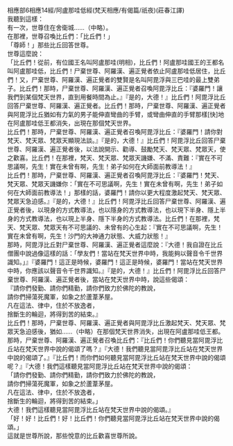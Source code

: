 相應部6相應14經/阿盧那哇低經(梵天相應/有偈篇/祇夜)(莊春江譯)  
我聽到這樣：  
有一次，世尊住在舍衛城……（中略）。  
在那裡，世尊召喚比丘們：「比丘們！」  
「尊師！」那些比丘回答世尊。  
世尊這麼說：  
「比丘們！從前，有位國王名叫阿盧那哇(明相)，比丘們！阿盧那哇國王的王都名叫阿盧那哇低，比丘們！尸棄世尊、阿羅漢、遍正覺者依止阿盧那哇低居住，比丘們！又，尸棄世尊、阿羅漢、遍正覺者的雙賢是名叫阿毘浮與三巴哇的最上雙弟子。比丘們！那時，尸棄世尊、阿羅漢、遍正覺者召喚阿毘浮比丘：『婆羅門！讓我們到某個梵天世界，直到用餐時間為止。』『是的，大德！』比丘們！阿毘浮比丘回答尸棄世尊、阿羅漢、遍正覺者。比丘們！那時，尸棄世尊、阿羅漢、遍正覺者與阿毘浮比丘猶如有力氣的男子能伸直彎曲的手臂，或彎曲伸直的手臂那樣[快]地在阿盧那哇低王都消失，出現在那個梵天世界。  
比丘們！那時，尸棄世尊、阿羅漢、遍正覺者召喚阿毘浮比丘：『婆羅門！請你對梵天、梵天眾、梵眾天顯現法談。』『是的，大德！』比丘們！阿毘浮比丘回答尸棄世尊、阿羅漢、遍正覺者後，以法說開示、勸導、鼓勵梵天、梵天眾、梵眾天，使之歡喜。比丘們！在那裡，梵天、梵天眾、梵眾天譏嫌、不滿、責難：『實在不可思議啊，先生！實在未曾有啊，先生！弟子如何在大師面前教導法！』  
比丘們！那時，尸棄世尊、阿羅漢、遍正覺者召喚阿毘浮比丘：『婆羅門！梵天、梵天眾、梵眾天譏嫌你：「實在不可思議啊，先生！實在未曾有啊，先生！弟子如何在大師面前教導法！」那樣的話，婆羅門！請你以更大程度激起梵天、梵天眾、梵眾天急迫感。』『是的，大德！』比丘們！阿毘浮比丘回答尸棄世尊、阿羅漢、遍正覺者後，以現身的方式教導法，也以隱身的方式教導法，也以現下半身、隱上半身的方式教導法，也以現上半身、隱下半身的方式教導法。比丘們！在那裡，梵天、梵天眾、梵眾天有不可思議的、未曾有的心生起：『實在不可思議啊，先生！實在未曾有啊，先生！沙門的大神通力狀態、大威力狀態！』  
那時，阿毘浮比丘對尸棄世尊、阿羅漢、遍正覺者這麼說：『大德！我自證在比丘僧團中說過像這樣的話：「學友們！當站在梵天世界中時，我能夠以聲音令千世界識知。」』『婆羅門！這正是時候，婆羅門！這正是時候，婆羅門！當站在梵天世界中時，你應該以聲音令千世界識知。』『是的，大德！』比丘們！阿毘浮比丘回答尸棄世尊、阿羅漢、遍正覺者後，當站在梵天世界中時，說這些偈頌：  
『請你們發勤、請你們精勤，請你們致力於佛陀的教說，  
請你們掃蕩死魔軍，如象之於蘆葦茅屋。  
凡在這法、律中，住於不放逸者，  
捨斷生的輪迴，將得到苦的結束。』  
比丘們！那時，尸棄世尊、阿羅漢、遍正覺者與阿毘浮比丘激起梵天、梵天眾、梵眾天急迫感後，猶如……（中略）在那個梵天世界消失，出現在阿盧那哇低王都。那時，尸棄世尊、阿羅漢、遍正覺者召喚比丘們：『比丘們！你們聽見當阿毘浮比丘站在梵天世界中說的偈頌了嗎？』『大德！我們聽見當阿毘浮比丘站在梵天世界中說的偈頌了。』『比丘們！而你們如何聽見當阿毘浮比丘站在梵天世界中說的偈頌呢？』『大德！我們這樣聽見當阿毘浮比丘站在梵天世界中說的偈頌：  
「請你們發勤、請你們精勤，請你們致力於佛陀的教說，  
請你們掃蕩死魔軍，如象之於蘆葦茅屋。  
凡在這法、律中，住於不放逸者，  
捨斷生的輪迴，將得到苦的結束。」  
大德！我們這樣聽見當阿毘浮比丘站在梵天世界中說的偈頌。』  
「好！好！比丘們！好！比丘們！你們聽見當阿毘浮比丘站在梵天世界中說的偈頌。」  
這就是世尊所說，那些悅意的比丘歡喜世尊所說。  
  
  
